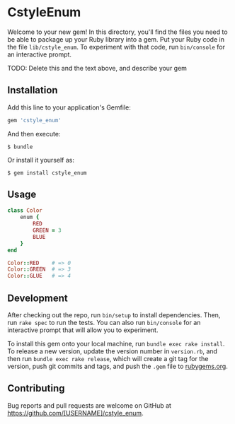 # CstyleEnum

Welcome to your new gem! In this directory, you'll find the files you need to be able to package up your Ruby library into a gem. Put your Ruby code in the file `lib/cstyle_enum`. To experiment with that code, run `bin/console` for an interactive prompt.

TODO: Delete this and the text above, and describe your gem

## Installation

Add this line to your application's Gemfile:

```ruby
gem 'cstyle_enum'
```

And then execute:

    $ bundle

Or install it yourself as:

    $ gem install cstyle_enum

## Usage

```ruby
class Color
	enum {
		RED
		GREEN = 3
		BLUE
	}
end

Color::RED    # => 0
Color::GREEN  # => 3
Color::GLUE   # => 4
```

## Development

After checking out the repo, run `bin/setup` to install dependencies. Then, run `rake spec` to run the tests. You can also run `bin/console` for an interactive prompt that will allow you to experiment.

To install this gem onto your local machine, run `bundle exec rake install`. To release a new version, update the version number in `version.rb`, and then run `bundle exec rake release`, which will create a git tag for the version, push git commits and tags, and push the `.gem` file to [rubygems.org](https://rubygems.org).

## Contributing

Bug reports and pull requests are welcome on GitHub at https://github.com/[USERNAME]/cstyle_enum.

